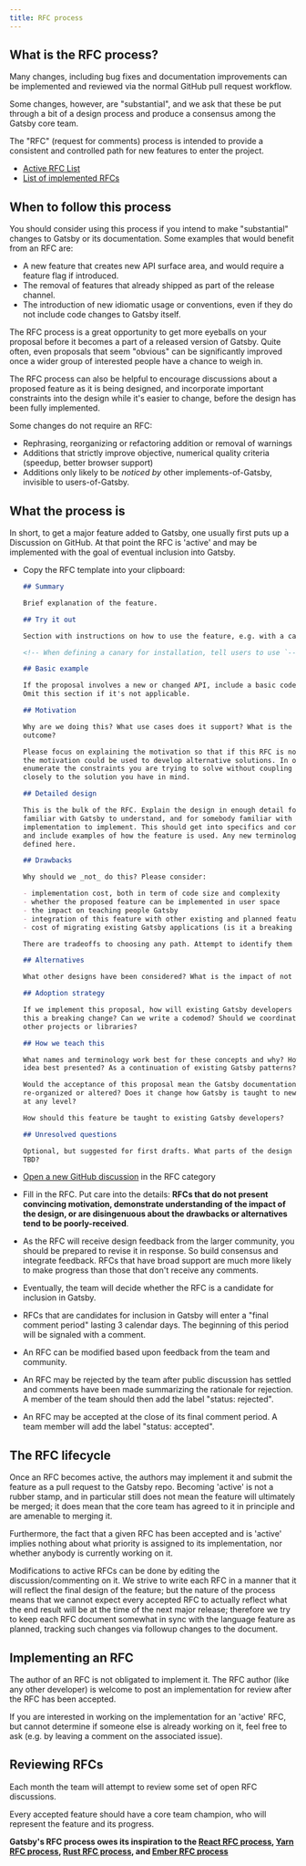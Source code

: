 ```yaml
---
title: RFC process
---
```


## What is the RFC process?

Many changes, including bug fixes and documentation improvements can be implemented and reviewed via the normal GitHub pull request workflow.

Some changes, however, are "substantial", and we ask that these be put through a bit of a design process and produce a consensus among the Gatsby core team.

The "RFC" (request for comments) process is intended to provide a consistent and controlled path for new features to enter the project.

- [Active RFC List](https://github.com/gatsbyjs/gatsby/discussions/categories/rfc)
- [List of implemented RFCs](https://github.com/gatsbyjs/gatsby/discussions/categories/rfc?discussions_q=category%3ARFC+label%3A%22status%3A+completed%22)

## When to follow this process

You should consider using this process if you intend to make "substantial" changes to Gatsby or its documentation. Some examples that would benefit from an RFC are:

- A new feature that creates new API surface area, and would require a feature flag if introduced.
- The removal of features that already shipped as part of the release channel.
- The introduction of new idiomatic usage or conventions, even if they do not include code changes to Gatsby itself.

The RFC process is a great opportunity to get more eyeballs on your proposal before it becomes a part of a released version of Gatsby. Quite often, even proposals that seem "obvious" can be significantly improved once a wider group of interested people have a chance to weigh in.

The RFC process can also be helpful to encourage discussions about a proposed feature as it is being designed, and incorporate important constraints into the design while it's easier to change, before the design has been fully implemented.

Some changes do not require an RFC:

- Rephrasing, reorganizing or refactoring addition or removal of warnings
- Additions that strictly improve objective, numerical quality criteria (speedup, better browser support)
- Additions only likely to be _noticed by_ other implements-of-Gatsby, invisible to users-of-Gatsby.

## What the process is

In short, to get a major feature added to Gatsby, one usually first puts up a Discussion on GitHub. At that point the RFC is 'active' and may be implemented with the goal of eventual inclusion into Gatsby.

- Copy the RFC template into your clipboard:

  ```md
  ## Summary

  Brief explanation of the feature.

  ## Try it out

  Section with instructions on how to use the feature, e.g. with a canary.
  
  <!-- When defining a canary for installation, tell users to use `--save-exact` (npm) or `--exact` (yarn) flag. -->

  ## Basic example

  If the proposal involves a new or changed API, include a basic code example.
  Omit this section if it's not applicable.

  ## Motivation

  Why are we doing this? What use cases does it support? What is the expected
  outcome?

  Please focus on explaining the motivation so that if this RFC is not accepted,
  the motivation could be used to develop alternative solutions. In other words,
  enumerate the constraints you are trying to solve without coupling them too
  closely to the solution you have in mind.

  ## Detailed design

  This is the bulk of the RFC. Explain the design in enough detail for somebody
  familiar with Gatsby to understand, and for somebody familiar with the
  implementation to implement. This should get into specifics and corner-cases,
  and include examples of how the feature is used. Any new terminology should be
  defined here.

  ## Drawbacks

  Why should we _not_ do this? Please consider:

  - implementation cost, both in term of code size and complexity
  - whether the proposed feature can be implemented in user space
  - the impact on teaching people Gatsby
  - integration of this feature with other existing and planned features
  - cost of migrating existing Gatsby applications (is it a breaking change?)

  There are tradeoffs to choosing any path. Attempt to identify them here.

  ## Alternatives

  What other designs have been considered? What is the impact of not doing this?

  ## Adoption strategy

  If we implement this proposal, how will existing Gatsby developers adopt it? Is
  this a breaking change? Can we write a codemod? Should we coordinate with
  other projects or libraries?

  ## How we teach this

  What names and terminology work best for these concepts and why? How is this
  idea best presented? As a continuation of existing Gatsby patterns?

  Would the acceptance of this proposal mean the Gatsby documentation must be
  re-organized or altered? Does it change how Gatsby is taught to new developers
  at any level?

  How should this feature be taught to existing Gatsby developers?

  ## Unresolved questions

  Optional, but suggested for first drafts. What parts of the design are still
  TBD?
  ```

- [Open a new GitHub discussion](https://github.com/gatsbyjs/gatsby/discussions/categories/rfc) in the RFC category
- Fill in the RFC. Put care into the details: **RFCs that do not present convincing motivation, demonstrate understanding of the impact of the design, or are disingenuous about the drawbacks or alternatives tend to be poorly-received**.
- As the RFC will receive design feedback from the larger community, you should be prepared to revise it in response. So build consensus and integrate feedback. RFCs that have broad support are much more likely to make progress than those that don't receive any comments.
- Eventually, the team will decide whether the RFC is a candidate for inclusion in Gatsby.
- RFCs that are candidates for inclusion in Gatsby will enter a "final comment period" lasting 3 calendar days. The beginning of this period will be signaled with a comment.
- An RFC can be modified based upon feedback from the team and community.
- An RFC may be rejected by the team after public discussion has settled and comments have been made summarizing the rationale for rejection. A member of the team should then add the label "status: rejected".
- An RFC may be accepted at the close of its final comment period. A team member will add the label "status: accepted".

## The RFC lifecycle

Once an RFC becomes active, the authors may implement it and submit the feature as a pull request to the Gatsby repo. Becoming 'active' is not a rubber stamp, and in particular still does not mean the feature will ultimately be merged; it does mean that the core team has agreed to it in principle and are amenable to merging it.

Furthermore, the fact that a given RFC has been accepted and is 'active' implies nothing about what priority is assigned to its implementation, nor whether anybody is currently working on it.

Modifications to active RFCs can be done by editing the discussion/commenting on it. We strive to write each RFC in a manner that it will reflect the final design of the feature; but the nature of the process means that we cannot expect every accepted RFC to actually reflect what the end result will be at the time of the next major release; therefore we try to keep each RFC document somewhat in sync with the
language feature as planned, tracking such changes via followup changes to the document.

## Implementing an RFC

The author of an RFC is not obligated to implement it. The RFC author (like any other developer) is welcome to post an implementation for review after the RFC has been accepted.

If you are interested in working on the implementation for an 'active' RFC, but cannot determine if someone else is already working on it, feel free to ask (e.g. by leaving a comment on the associated issue).

## Reviewing RFCs

Each month the team will attempt to review some set of open RFC discussions.

Every accepted feature should have a core team champion, who will represent the feature and its progress.

**Gatsby's RFC process owes its inspiration to the [React RFC process], [Yarn RFC process], [Rust RFC process], and [Ember RFC process]**

[react rfc process]: https://github.com/reactjs/rfcs
[yarn rfc process]: https://github.com/yarnpkg/rfcs
[rust rfc process]: https://github.com/rust-lang/rfcs
[ember rfc process]: https://github.com/emberjs/rfcs

